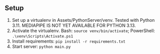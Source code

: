 ## Setup
1. Set up a virtualenv in Assets/PythonServer/venv. Tested with Python 3.11. MEDIAPIPE IS NOT YET AVAILABLE FOR PYTHON 3.13.
2. Activate the virtualenv. Bash: `source venv/bin/activate`; PowerShell: `.\venv\Scripts\Activate.ps1`
3. Install requirements: `pip install -r requirements.txt`
4. Start server: `python main.py`